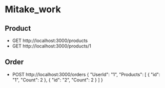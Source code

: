 # Mitake_work

## Product
* GET http://localhost:3000/products
* GET http://localhost:3000/products/1

## Order
* POST http://localhost:3000/orders
{
    "UserId": "1",
    "Products": [
        {
            "id": "1",
            "Count": 2
        },
        {
            "id": "2",
            "Count": 2
        }
    ]
}
